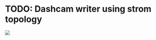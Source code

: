 # TODO: Dashcam writer using strom topology

![](https://github.com/acupple/dashcam/blob/master/dashcam-storm/Dashcam%20Topology.jpg)
